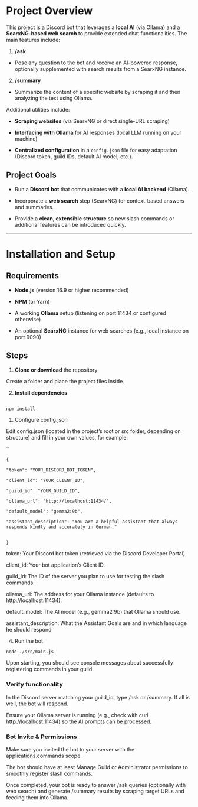# Project Overview

  

This project is a Discord bot that leverages a **local AI** (via Ollama) and a **SearxNG-based web search** to provide extended chat functionalities. The main features include:

  

1. **/ask**

- Pose any question to the bot and receive an AI-powered response, optionally supplemented with search results from a SearxNG instance.

  

2. **/summary**

- Summarize the content of a specific website by scraping it and then analyzing the text using Ollama.

  

Additional utilities include:

- **Scraping websites** (via SearxNG or direct single-URL scraping)

- **Interfacing with Ollama** for AI responses (local LLM running on your machine)

- **Centralized configuration** in a `config.json` file for easy adaptation (Discord token, guild IDs, default AI model, etc.).

  

## Project Goals

  

- Run a **Discord bot** that communicates with a **local AI backend** (Ollama).

- Incorporate a **web search** step (SearxNG) for context-based answers and summaries.

- Provide a **clean, extensible structure** so new slash commands or additional features can be introduced quickly.

  

---

  

# Installation and Setup

  

## Requirements

  

- **Node.js** (version 16.9 or higher recommended)

- **NPM** (or Yarn)

- A working **Ollama** setup (listening on port 11434 or configured otherwise)

- An optional **SearxNG** instance for web searches (e.g., local instance on port 9090)

  

## Steps

  

1. **Clone or download** the repository

Create a folder and place the project files inside.

  

2. **Install dependencies**

```bash

npm install
```
  

1. Configure config.json

Edit config.json (located in the project’s root or src folder, depending on structure) and fill in your own values, for example:

  
``
```
{

"token": "YOUR_DISCORD_BOT_TOKEN",

"client_id": "YOUR_CLIENT_ID",

"guild_id": "YOUR_GUILD_ID",

"ollama_url": "http://localhost:11434/",

"default_model": "gemma2:9b",

"assistant_description": "You are a helpful assistant that always responds kindly and accurately in German."


}
```
  

token: Your Discord bot token (retrieved via the Discord Developer Portal).

client_id: Your bot application’s Client ID.

guild_id: The ID of the server you plan to use for testing the slash commands.

ollama_url: The address for your Ollama instance (defaults to http://localhost:11434).

default_model: The AI model (e.g., gemma2:9b) that Ollama should use.

assistant_description: What the Assistant Goals are and in which language he should respond

  

4. Run the bot

  
```
node ./src/main.js
```
  



Upon starting, you should see console messages about successfully registering commands in your guild.

  

### Verify functionality

In the Discord server matching your guild_id, type /ask or /summary. If all is well, the bot will respond.

Ensure your Ollama server is running (e.g., check with curl http://localhost:11434) so the AI prompts can be processed.

  

### Bot Invite & Permissions

  

Make sure you invited the bot to your server with the applications.commands scope.

The bot should have at least Manage Guild or Administrator permissions to smoothly register slash commands.

  

Once completed, your bot is ready to answer /ask queries (optionally with web search) and generate /summary results by scraping target URLs and feeding them into Ollama.